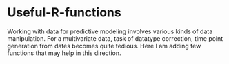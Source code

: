 # Useful-R-functions
Working with data for predictive modeling involves various kinds of data manipulation. For a multivariate data, task of datatype correction, time point generation from dates becomes quite tedious. Here I am adding few functions that may help in this direction.   
